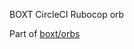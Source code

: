 BOXT CircleCI Rubocop orb


<!-- VERSION_SNIPPET_START -->
<!-- VERSION_SNIPPET_END -->

Part of [boxt/orbs](https://github.com/boxt/orbs)

